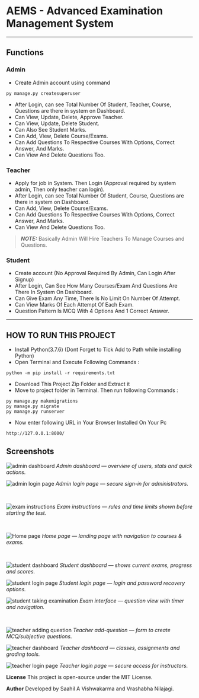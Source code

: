 # AEMS - Advanced Examination Management System

---
## Functions
### Admin
- Create Admin account using command
```
py manage.py createsuperuser
```
- After Login, can see Total Number Of Student, Teacher, Course, Questions are there in system on Dashboard.
- Can View, Update, Delete, Approve Teacher.
- Can View, Update, Delete Student.
- Can Also See Student Marks.
- Can Add, View, Delete Course/Exams.
- Can Add Questions To Respective Courses With Options, Correct Answer, And Marks.
- Can View And Delete Questions Too.

### Teacher
- Apply for job in System. Then Login (Approval required by system admin, Then only teacher can login).
- After Login, can see Total Number Of Student, Course, Questions are there in system on Dashboard.
- Can Add, View, Delete Course/Exams.
- Can Add Questions To Respective Courses With Options, Correct Answer, And Marks.
- Can View And Delete Questions Too.
> **_NOTE:_**  Basically Admin Will Hire Teachers To Manage Courses and Questions.

### Student
- Create account (No Approval Required By Admin, Can Login After Signup)
- After Login, Can See How Many Courses/Exam And Questions Are There In System On Dashboard.
- Can Give Exam Any Time, There Is No Limit On Number Of Attempt.
- Can View Marks Of Each Attempt Of Each Exam.
- Question Pattern Is MCQ With 4 Options And 1 Correct Answer.
---

## HOW TO RUN THIS PROJECT
- Install Python(3.7.6) (Dont Forget to Tick Add to Path while installing Python)
- Open Terminal and Execute Following Commands :
```
python -m pip install -r requirements.txt
```
- Download This Project Zip Folder and Extract it
- Move to project folder in Terminal. Then run following Commands :
```
py manage.py makemigrations
py manage.py migrate
py manage.py runserver
```
- Now enter following URL in Your Browser Installed On Your Pc
```
http://127.0.0.1:8000/
```

## Screenshots

![admin dashboard](./images/admin%20dashboard.png)
*Admin dashboard — overview of users, stats and quick actions.*

![admin login page](./images/admin%20login%20page.png)
*Admin login page — secure sign-in for administrators.*

&nbsp;

![exam instructions](./images/exam%20instructions.png)
*Exam instructions — rules and time limits shown before starting the test.*

&nbsp;

![Home page](./images/Home%20page.png)
*Home page — landing page with navigation to courses & exams.*

&nbsp;

![student dashboard](./images/student%20dashboard.png)
*Student dashboard — shows current exams, progress and scores.*

![student login page](./images/student%20login%20page.png)
*Student login page — login and password recovery options.*

![student taking examination](./images/student%20taking%20examination.png)
*Exam interface — question view with timer and navigation.*

&nbsp;

![teacher adding question](./images/teacher%20adding%20question.png)
*Teacher add-question — form to create MCQ/subjective questions.*

![teacher dashboard](./images/teacher%20dashboard.png)
*Teacher dashboard — classes, assignments and grading tools.*

![teacher login page](./images/teacher%20login%20page.png)
*Teacher login page — secure access for instructors.*

**License**
This project is open-source under the MIT License.

**Author**
Developed by Saahil A Vishwakarma and Vrashabha Nilajagi.
